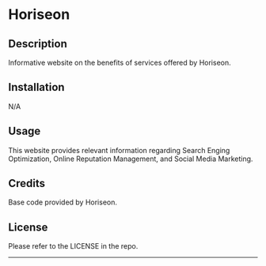 # Horiseon

## Description

Informative website on the benefits of services offered by Horiseon.

## Installation

N/A

## Usage

This website provides relevant information regarding Search Enging Optimization, Online Reputation Management, and Social Media Marketing. 

## Credits

Base code provided by Horiseon.

## License

Please refer to the LICENSE in the repo.

---
